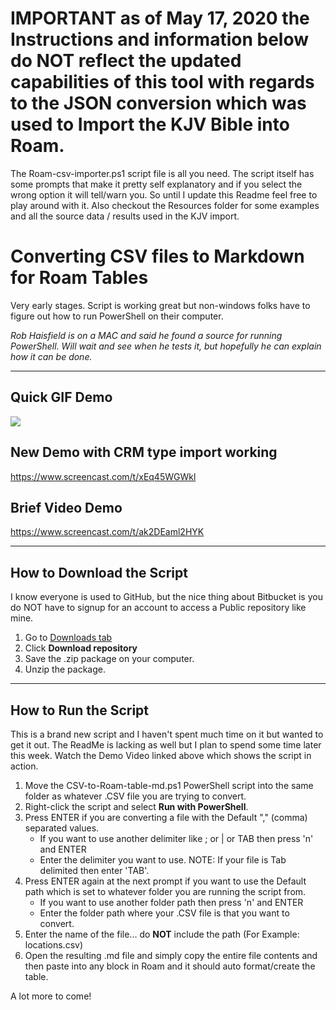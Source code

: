 # IMPORTANT as of May 17, 2020 the Instructions and information below do NOT reflect the updated capabilities of this tool with regards to the JSON conversion which was used to Import the KJV Bible into Roam.

The Roam-csv-importer.ps1 script file is all you need. The script itself has some prompts that make it pretty self explanatory and if you select the wrong option it will tell/warn you. So until I update this Readme feel free to play around with it. Also checkout the Resources folder for some examples and all the source data / results used in the KJV import.

# Converting CSV files to Markdown for Roam Tables

Very early stages. Script is working great but non-windows folks have to figure out how to run PowerShell on their computer.

*Rob Haisfield is on a MAC and said he found a source for running PowerShell. Will wait and see when he tests it, but hopefully he can explain how it can be done.*

---

## Quick GIF Demo

![](https://user-images.githubusercontent.com/64155612/80481042-90c72200-8906-11ea-96cd-0f5c7dd7a2ba.gif)

## New Demo with CRM type import working

https://www.screencast.com/t/xEq45WGWkl

## Brief Video Demo

https://www.screencast.com/t/ak2DEaml2HYK

---

## How to Download the Script

I know everyone is used to GitHub, but the nice thing about Bitbucket is you do NOT have to signup for an account to access a Public repository like mine.

1. Go to [Downloads tab](https://bitbucket.org/murf/csv-to-roam-table-md/downloads/)
2. Click **Download repository**
3. Save the .zip package on your computer.
4. Unzip the package.

---

## How to Run the Script

This is a brand new script and I haven't spent much time on it but wanted to get it out. The ReadMe is lacking as well but I plan to spend some time later this week. Watch the Demo Video linked above which shows the script in action.

1. Move the CSV-to-Roam-table-md.ps1 PowerShell script into the same folder as whatever .CSV file you are trying to convert.
2. Right-click the script and select **Run with PowerShell**.
3. Press ENTER if you are converting a file with the Default "," (comma) separated values.
    * If you want to use another delimiter like ; or | or TAB then press 'n' and ENTER
    * Enter the delimiter you want to use. NOTE: If your file is Tab delimited then enter 'TAB'.
4. Press ENTER again at the next prompt if you want to use the Default path which is set to whatever folder you are running the script from.
    * If you want to use another folder path then press 'n' and ENTER
    * Enter the folder path where your .CSV file is that you want to convert.
5. Enter the name of the file... do **NOT** include the path (For Example: locations.csv)
6. Open the resulting .md file and simply copy the entire file contents and then paste into any block in Roam and it should auto format/create the table.

A lot more to come!

